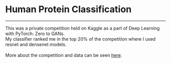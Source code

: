 # Human Protein Classification
---
This was a private competition held on Kaggle as a part of Deep Learning with PyTorch: Zero to GANs. <br>
My classifier ranked me in the top 20% of the competition where I used resnet and densenet models. <br><br>
More about the competition and data can be seen [here](https://www.kaggle.com/c/jovian-pytorch-z2g/overview).
